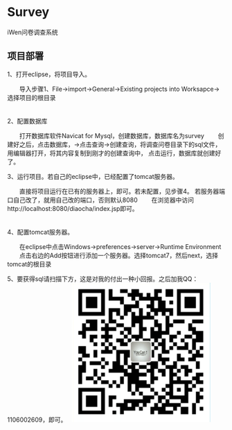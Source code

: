 # Survey
iWen问卷调查系统  

项目部署
------------------------------------  
1、打开eclipse，将项目导入。  

　　导入步骤1、File->import->General->Existing projects into Worksapce->选择项目的根目录  
　　

2、配置数据库  

　　打开数据库软件Navicat for Mysql，创建数据库，数据库名为survey
　　创建好之后，点击数据库，->点击查询->创建查询，将调查问卷目录下的sql文件，用编辑器打开，将其内容复制到刚才的创建查询中，
点击运行，数据库就创建好了。  


3、运行项目。若自己的eclipse中，已经配置了tomcat服务器。  

　　直接将项目运行在已有的服务器上，即可。若未配置，见步骤4。
若服务器端口自己改了，就用自己改的端口，否则默认8080
　　在浏览器中访问http://localhost:8080/diaocha/index.jsp即可。  
　　

4、配置tomcat服务器。  

　　在eclipse中点击Windows->preferences->server->Runtime Environment
　　点击右边的Add按钮进行添加一个服务器。选择tomcat7，然后next，选择tomcat的根目录

5、要获得sql请扫描下方，这是对我的付出一种小回报。之后加我QQ：1106002609，即可。  
![](1.png)
